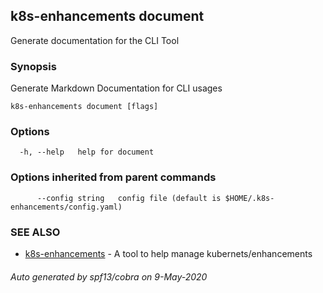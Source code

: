 ## k8s-enhancements document

Generate documentation for the CLI Tool

### Synopsis

Generate Markdown Documentation for CLI usages

```
k8s-enhancements document [flags]
```

### Options

```
  -h, --help   help for document
```

### Options inherited from parent commands

```
      --config string   config file (default is $HOME/.k8s-enhancements/config.yaml)
```

### SEE ALSO

* [k8s-enhancements](k8s-enhancements.md)	 - A tool to help manage kubernets/enhancements

###### Auto generated by spf13/cobra on 9-May-2020
